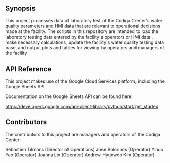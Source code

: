 ## Synopsis

This project processes data of laboratory test of the Codiga Center's water quality parameters and HMI data that are relevant to operational decisions made at the facility. The scripts in this repository are intended to load the laboratory testing data entered by the facility's operators or HMI data , make necessary calculations, update the facility's water quality testing data base, and output plots and tables for viewing by operators and managers of the facility


## API Reference

This project makes use of the Google Cloud Services platform, including the Google Sheets API

Documentation on the Google Sheets API can be found here:

https://developers.google.com/api-client-library/python/start/get_started

## Contributors

The contributors to this project are managers and operators of the Codiga Center:

Sebastien Tilmans (Director of Operations)
Jose Bolorinos (Operator)
Yinuo Yao (Operator)
Joanna Lin (Operator)
Andrew Hyunwoo Kim (Operator)
